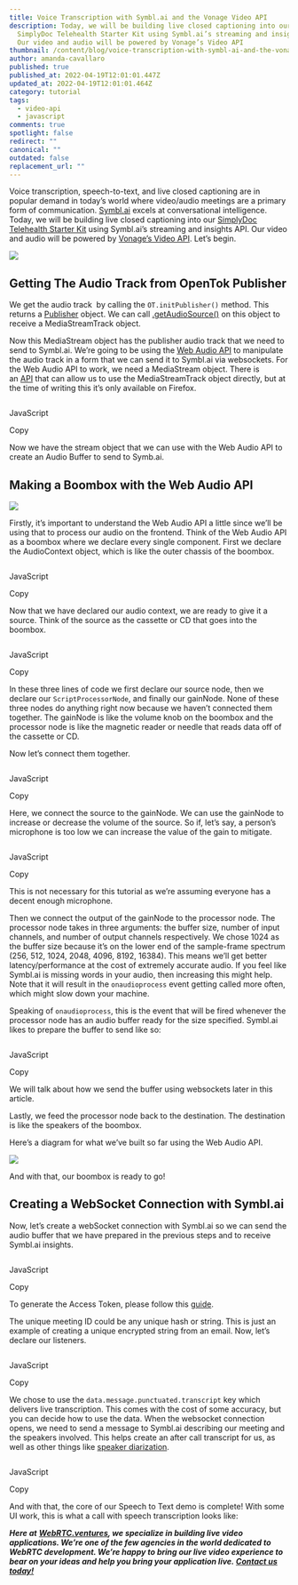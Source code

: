 ```yaml
---
title: Voice Transcription with Symbl.ai and the Vonage Video API
description: Today, we will be building live closed captioning into our
  SimplyDoc Telehealth Starter Kit using Symbl.ai’s streaming and insights API.
  Our video and audio will be powered by Vonage’s Video API
thumbnail: /content/blog/voice-transcription-with-symbl-ai-and-the-vonage-video-api/voice-transcription-with-symbl.ai-and-the-vonage-video-api.png
author: amanda-cavallaro
published: true
published_at: 2022-04-19T12:01:01.447Z
updated_at: 2022-04-19T12:01:01.464Z
category: tutorial
tags:
  - video-api
  - javascript
comments: true
spotlight: false
redirect: ""
canonical: ""
outdated: false
replacement_url: ""
---
```

Voice transcription, speech-to-text, and live closed captioning are in popular demand in today’s world where video/audio meetings are a primary form of communication. [Symbl.ai](https://symbl.ai/) excels at conversational intelligence. Today, we will be building live closed captioning into our [SimplyDoc Telehealth Starter Kit](https://simplydoc.com/) using Symbl.ai’s streaming and insights API. Our video and audio will be powered by [Vonage’s Video API](https://www.vonage.com/communications-apis/video/). Let’s begin.

![](http://webrtc.ventures/wp-content/uploads/2021/10/symbl.png)

## Getting The Audio Track from OpenTok Publisher

We get the audio track  by calling the `OT.initPublisher()` method. This returns a [Publisher](https://tokbox.com/developer/sdks/js/reference/Publisher.html) object. We can call [.getAudioSource()](https://tokbox.com/developer/sdks/js/reference/Publisher.html#getAudioSource) on this object to receive a MediaStreamTrack object.

Now this MediaStream object has the publisher audio track that we need to send to Symbl.ai. We’re going to be using the [Web Audio API](https://www.w3.org/TR/webaudio/) to manipulate the audio track in a form that we can send it to Symbl.ai via websockets. For the Web Audio API to work, we need a MediaStream object. There is an [API](https://developer.mozilla.org/en-US/docs/Web/API/AudioContext/createMediaStreamTrackSource) that can allow us to use the MediaStreamTrack object directly, but at the time of writing this it’s only available on Firefox.

```javascript

```

JavaScript

Copy

Now we have the stream object that we can use with the Web Audio API to create an Audio Buffer to send to Symb.ai.

## Making a Boombox with the Web Audio API

![](http://webrtc.ventures/wp-content/uploads/2021/10/symbl2.png)

Firstly, it’s important to understand the Web Audio API a little since we’ll be using that to process our audio on the frontend. Think of the Web Audio API as a boombox where we declare every single component. First we declare the AudioContext object, which is like the outer chassis of the boombox.

```javascript

```

JavaScript

Copy

Now that we have declared our audio context, we are ready to give it a source. Think of the source as the cassette or CD that goes into the boombox.

```javascript

```

JavaScript

Copy

In these three lines of code we first declare our source node, then we declare our `ScriptProcessorNode`, and finally our gainNode. None of these three nodes do anything right now because we haven’t connected them together. The gainNode is like the volume knob on the boombox and the processor node is like the magnetic reader or needle that reads data off of the cassette or CD.

Now let’s connect them together.

```javascript

```

JavaScript

Copy

Here, we connect the source to the gainNode. We can use the gainNode to increase or decrease the volume of the source. So if, let’s say, a person’s microphone is too low we can increase the value of the gain to mitigate.

```javascript

```

JavaScript

Copy

This is not necessary for this tutorial as we’re assuming everyone has a decent enough microphone.

Then we connect the output of the gainNode to the processor node. The processor node takes in three arguments: the buffer size, number of input channels, and number of output channels respectively. We chose 1024 as the buffer size because it’s on the lower end of the sample-frame spectrum (256, 512, 1024, 2048, 4096, 8192, 16384). This means we’ll get better latency/performance at the cost of extremely accurate audio. If you feel like Symbl.ai is missing words in your audio, then increasing this might help. Note that it will result in the `onaudioprocess` event getting called more often, which might slow down your machine. 

Speaking of `onaudioprocess`, this is the event that will be fired whenever the processor node has an audio buffer ready for the size specified. Symbl.ai likes to prepare the buffer to send like so:

```javascript

```

JavaScript

Copy

We will talk about how we send the buffer using websockets later in this article.

Lastly, we feed the processor node back to the destination. The destination is like the speakers of the boombox.

Here’s a diagram for what we’ve built so far using the Web Audio API.

![](http://webrtc.ventures/wp-content/uploads/2021/10/symbl3.png)

And with that, our boombox is ready to go!

## Creating a WebSocket Connection with Symbl.ai

Now, let’s create a webSocket connection with Symbl.ai so we can send the audio buffer that we have prepared in the previous steps and to receive Symbl.ai insights.

```javascript

```

JavaScript

Copy

To generate the Access Token, please follow this [guide](https://docs.symbl.ai/docs/developer-tools/authentication/).

The unique meeting ID could be any unique hash or string. This is just an example of creating a unique encrypted string from an email. Now, let’s declare our listeners. 

```javascript

```

JavaScript

Copy

We chose to use the `data.message.punctuated.transcript` key which delivers live transcription. This comes with the cost of some accuracy, but you can decide how to use the data. When the websocket connection opens, we need to send a message to Symbl.ai describing our meeting and the speakers involved. This helps create an after call transcript for us, as well as other things like [speaker diarization](https://symbl.ai/blog/what-is-speaker-diarization/). 

```javascript

```

JavaScript

Copy

And with that, the core of our Speech to Text demo is complete! With some UI work, this is what a call with speech transcription looks like:[](http://webrtc.ventures/wp-content/uploads/2021/10/screenshare_-_2021-10-19_4_31_17_pm.mp4)

***Here at*** ***[WebRTC.ventures](https://webrtc.ventures/), we specialize in building live video applications. We’re one of the few agencies in the world dedicated to WebRTC development. We’re happy to bring our live video experience to bear on your ideas and help you bring your application live. [Contact us today!](https://webrtc.ventures/contact/)***
